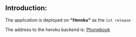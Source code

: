 ## Introduction:

The application is deployed on **"Heroku"** as the `1st release`

The address to the heroku backend is:
[Phonebook](https://desolate-spire-47062.herokuapp.com/)
